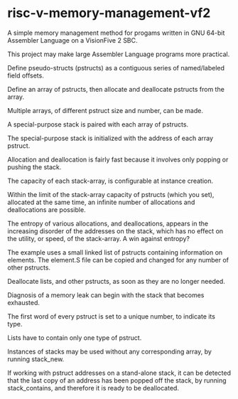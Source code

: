 # risc-v-memory-management-vf2
A simple memory management method for progams written in GNU 64-bit Assembler Language on a VisionFive 2 SBC.

This project may make large Assembler Language programs more practical.

Define pseudo-structs (pstructs) as a contiguous series of named/labeled field offsets.

Define an array of pstructs, then allocate and deallocate pstructs from the array.

Multiple arrays, of different pstruct size and number, can be made.

A special-purpose stack is paired with each array of pstructs.

The special-purpose stack is initialized with the address of each array pstruct.

Allocation and deallocation is fairly fast because it involves only popping or pushing the stack.

The capacity of each stack-array, is configurable at instance creation.

Within the limit of the stack-array capacity of pstructs (which you set), allocated at the same time, an infinite number of allocations and deallocations are possible.

The entropy of various allocations, and deallocations, appears in the increasing disorder of the addresses on the stack, which has no effect on the utility, or speed, of the stack-array. A win against entropy?

The example uses a small linked list of pstructs containing information on elements.  The element.S file can be copied and changed for any number of other pstructs.

Deallocate lists, and other pstructs, as soon as they are no longer needed.

Diagnosis of a memory leak can begin with the stack that becomes exhausted.

The first word of every pstruct is set to a unique number, to indicate its type.

Lists have to contain only one type of pstruct.

Instances of stacks may be used without any corresponding array, by running stack_new.

If working with pstruct addresses on a stand-alone stack, it can be detected that the last copy of an address has been popped off the stack, by running stack_contains, and therefore it is ready to be deallocated.
